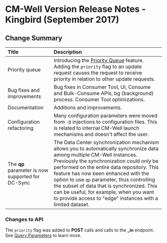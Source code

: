 # CM-Well Version Release Notes - Kingbird (September 2017) #

## Change Summary ##


 Title | Description 
:------|:-----------
Priority queue | Introducing the [Priority Queue](../blps/blp-700-priority-queue.md) feature. Adding the ```priority``` flag to an update request causes the request to receive priority in relation to other update requests. 
Bug fixes and improvements | Bug fixes in Consumer Tool, UI, Consume and Bulk-Consume APIs, bg (background) process. Consumer Tool optimizations.
Documentation | Additions and improvements.
Configuration refactoring | Many configuration parameters were moved from `-D` injections to configuration files. This is related to internal CM-Well launch mechanisms and doesn't affect the user. 
The **qp** parameter is now supported for DC-Sync | The Data Center synchronization mechanism allows you to automatically synchronize data among multiple CM-Well instances. Previously the synchronization could only be performed on the entire data repository. This feature has now been enhanced with the option to use `qp` parameter, thus controlling the subset of data that is synchronized. This can be useful, for example, when you want to provide access to "edge" instances with a limited dataset.

### Changes to API ###
The ```priority``` flag was added to **POST** calls and calls to the **_in** endpoint. See [Query Parameters](API.QueryParameters.md) to learn more.
